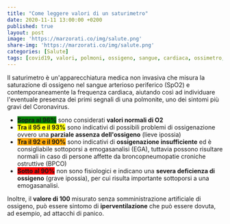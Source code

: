 ```yaml
---
title: "Come leggere valori di un saturimetro"
date: 2020-11-11 13:00:00 +0200
published: true
layout: post
image: 'https://marzorati.co/img/salute.png'
share-img: 'https://marzorati.co/img/salute.png'
categories: [Salute]
tags: [covid19, valori, polmoni, ossigeno, sangue, cardiaca, ossimetro, saturimetro, pulsossimetro, pulsiossimetro]
---
```

Il saturimetro è un'apparecchiatura medica non invasiva che misura la saturazione di ossigeno nel sangue arterioso periferico (SpO2) e contemporaneamente la frequenza cardiaca, aiutando così ad individuare l'eventuale presenza dei primi segnali di una polmonite, uno dei sintomi più gravi del Coronavirus.

- <span style="background-color:green">**Sopra al 96%**</span> sono considerati **valori normali di O2**
- <span style="background-color:yellow">**Tra il 95 e il 93%**</span> sono indicativi di possibili problemi di ossigenazione ovvero una **parziale assenza dell'ossigeno** (lieve ipossia)
- <span style="background-color:orange">**Tra il 92 e il 90%**</span> sono indicativi di **ossigenazione insufficiente** ed è consigliabile sottoporsi a emogasanalisi (EGA), tuttavia possono risultare normali in caso di persone affette da broncopneumopatie croniche ostruttive (BPCO)
- <span style="background-color:red">**Sotto al 90%**</span> non sono fisiologici e indicano una **severa deficienza di ossigeno** (grave ipossia), per cui risulta importante sottoporsi a una emogasanalisi.

Inoltre, il **valore di 100** misurato senza somministrazione artificiale di ossigeno, può essere sintomo di **iperventilazione** che può essere dovuta, ad esempio, ad attacchi di panico. 
